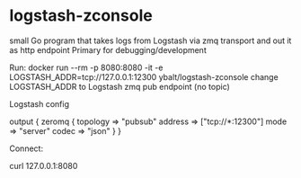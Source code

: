 # logstash-zconsole

small Go program that takes logs from Logstash via zmq transport and out it as http endpoint
Primary for debugging/development

Run:
docker run --rm -p 8080:8080 -it -e LOGSTASH_ADDR=tcp://127.0.0.1:12300 ybalt/logstash-zconsole
change LOGSTASH_ADDR to Logstash zmq pub endpoint (no topic)

Logstash config

output {
		zeromq {
            	topology => "pubsub"
            	address => ["tcp://*:12300"]
            	mode => "server"
            	codec => "json"
            }
}

Connect:

curl 127.0.0.1:8080
